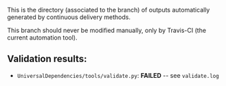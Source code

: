 This is the directory (associated to the branch) of outputs automatically generated by continuous delivery methods.

This branch should never be modified manually, only by Travis-CI (the current automation tool).

## Validation results: ##


  * `UniversalDependencies/tools/validate.py`: **FAILED** -- see `validate.log`
